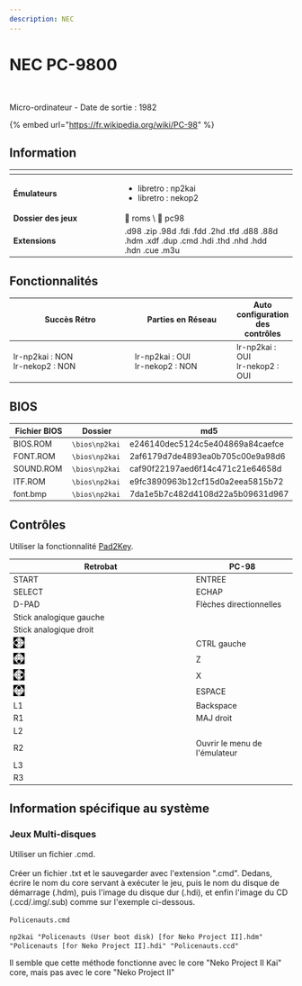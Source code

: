 ```yaml
---
description: NEC
---
```


# NEC PC-9800

<div align="left">

<figure><picture><source srcset="https://raw.githubusercontent.com/fabricecaruso/es-theme-carbon/91d85c7849cc550b0cac4e75cb8e0923d3b61b5e/art/logos/pc98-w.svg" media="(prefers-color-scheme: dark)"><img src="https://i.imgur.com/Cn9WzBZ.png" alt=""></picture><figcaption></figcaption></figure>

</div>

Micro-ordinateur - Date de sortie : 1982

{% embed url="https://fr.wikipedia.org/wiki/PC-98" %}

## Information

<table data-header-hidden><thead><tr><th width="184"></th><th></th><th data-hidden></th></tr></thead><tbody><tr><td><strong>Émulateurs</strong></td><td><ul><li>libretro : np2kai</li><li>libretro : nekop2</li></ul></td><td></td></tr><tr><td><strong>Dossier des jeux</strong></td><td><span data-gb-custom-inline data-tag="emoji" data-code="1f4c1">📁</span> roms \ <span data-gb-custom-inline data-tag="emoji" data-code="1f4c2">📂</span> pc98</td><td></td></tr><tr><td><strong>Extensions</strong></td><td>.d98 .zip .98d .fdi .fdd .2hd .tfd .d88 .88d .hdm .xdf .dup .cmd .hdi .thd .nhd .hdd .hdn .cue .m3u</td><td></td></tr></tbody></table>

## Fonctionnalités

<table><thead><tr><th width="245">Succès Rétro</th><th width="200">Parties en Réseau</th><th>Auto configuration des contrôles</th></tr></thead><tbody><tr><td>lr-np2kai : NON<br>lr-nekop2 : NON</td><td>lr-np2kai : OUI<br>lr-nekop2 : NON</td><td>lr-np2kai : OUI<br>lr-nekop2 : OUI</td></tr></tbody></table>

## BIOS

<table><thead><tr><th width="193">Fichier BIOS</th><th width="173.03610108303252">Dossier</th><th>md5</th></tr></thead><tbody><tr><td>BIOS.ROM</td><td><code>\bios\np2kai</code></td><td>e246140dec5124c5e404869a84caefce</td></tr><tr><td>FONT.ROM</td><td><code>\bios\np2kai</code></td><td>2af6179d7de4893ea0b705c00e9a98d6</td></tr><tr><td>SOUND.ROM</td><td><code>\bios\np2kai</code></td><td>caf90f22197aed6f14c471c21e64658d</td></tr><tr><td>ITF.ROM</td><td><code>\bios\np2kai</code></td><td>e9fc3890963b12cf15d0a2eea5815b72</td></tr><tr><td>font.bmp</td><td><code>\bios\np2kai</code></td><td>7da1e5b7c482d4108d22a5b09631d967</td></tr></tbody></table>

## Contrôles

Utiliser la fonctionnalité [Pad2Key](../../../../controleurs/pad2key.md).

<table><thead><tr><th width="311">Retrobat</th><th>PC-98</th></tr></thead><tbody><tr><td>START</td><td>ENTREE</td></tr><tr><td>SELECT</td><td>ECHAP</td></tr><tr><td>D-PAD</td><td>Flèches directionnelles</td></tr><tr><td>Stick analogique gauche</td><td></td></tr><tr><td>Stick analogique droit</td><td></td></tr><tr><td><img src="../../../../.gitbook/assets/image (32).png" alt=""></td><td>CTRL gauche</td></tr><tr><td><img src="../../../../.gitbook/assets/image (19).png" alt=""></td><td>Z</td></tr><tr><td><img src="../../../../.gitbook/assets/image (6).png" alt=""></td><td>X</td></tr><tr><td><img src="../../../../.gitbook/assets/image (34).png" alt=""></td><td>ESPACE</td></tr><tr><td>L1</td><td>Backspace</td></tr><tr><td>R1</td><td>MAJ droit</td></tr><tr><td>L2</td><td></td></tr><tr><td>R2</td><td>Ouvrir le menu de l'émulateur</td></tr><tr><td>L3</td><td></td></tr><tr><td>R3</td><td></td></tr></tbody></table>

## Information spécifique au système

### Jeux Multi-disques

Utiliser un fichier .cmd.\
\
Créer un fichier .txt et le sauvegarder avec l'extension ".cmd". Dedans, écrire le nom du core servant à exécuter le jeu, puis le nom du disque de démarrage (.hdm), puis l'image du disque dur (.hdi), et enfin l'image du CD (.ccd/.img/.sub) comme sur l'exemple ci-dessous.

`Policenauts.cmd`

```
np2kai "Policenauts (User boot disk) [for Neko Project II].hdm" "Policenauts [for Neko Project II].hdi" "Policenauts.ccd"
```

Il semble que cette méthode fonctionne avec le core "Neko Project II Kai" core, mais pas avec le core "Neko Project II"
